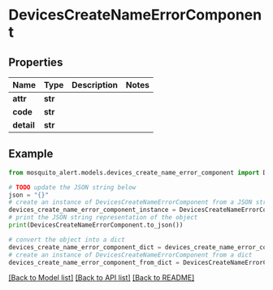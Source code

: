 # DevicesCreateNameErrorComponent


## Properties

Name | Type | Description | Notes
------------ | ------------- | ------------- | -------------
**attr** | **str** |  | 
**code** | **str** |  | 
**detail** | **str** |  | 

## Example

```python
from mosquito_alert.models.devices_create_name_error_component import DevicesCreateNameErrorComponent

# TODO update the JSON string below
json = "{}"
# create an instance of DevicesCreateNameErrorComponent from a JSON string
devices_create_name_error_component_instance = DevicesCreateNameErrorComponent.from_json(json)
# print the JSON string representation of the object
print(DevicesCreateNameErrorComponent.to_json())

# convert the object into a dict
devices_create_name_error_component_dict = devices_create_name_error_component_instance.to_dict()
# create an instance of DevicesCreateNameErrorComponent from a dict
devices_create_name_error_component_from_dict = DevicesCreateNameErrorComponent.from_dict(devices_create_name_error_component_dict)
```
[[Back to Model list]](../README.md#documentation-for-models) [[Back to API list]](../README.md#documentation-for-api-endpoints) [[Back to README]](../README.md)



